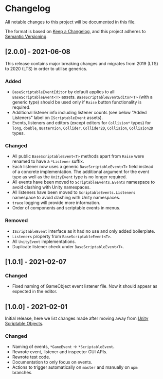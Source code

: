 ﻿# Changelog
All notable changes to this project will be documented in this file.

The format is based on [Keep a Changelog](https://keepachangelog.com/en/1.0.0/),
and this project adheres to [Semantic Versioning](https://semver.org/spec/v2.0.0.html).

## [2.0.0] - 2021-06-08
This release contains major breaking changes and migrates from 2019 (LTS) to 2020 (LTS) in order to utilise generics.

### Added
- `BaseScriptableEventEditor` by default applies to all `BaseScriptableEvent<T>` assets. `BaseScriptableEventEditor<T>` (with a generic type) should be used only if `Raise` button functionality is required.
- Additional listener info including listener counts (see below "Added Listeners" label on `IScriptableEvent` assets).
- Events, listeners and editors (except editors for `Collision*` types) for `long`, `double`, `Quaternion`, `Collider`, `Collider2D`, `Collision`, `Collision2D` types.

### Changed
- All public `BaseScriptableEvent<T>` methods apart from `Raise` were renamed to have a `*Listener` suffix.
- Each listener now uses a generic `BaseScriptableEvent<T>` field instead of a concrete implementation. The additional argument for the event type as well as the `UnityEvent` type is no longer required.
- All events have been moved to `ScriptableEvents.Events` namespace to avoid clashing with Unity namespaces.
- All listeners have been moved to `ScriptableEvents.Listeners` namespace to avoid clashing with Unity namespaces.
- `trace` logging will provide more information.
- Order of components and scriptable events in menus.

### Removed
- `IScriptableEvent` interface as it had no use and only added boilerplate.
- `Listeners` property from `BaseScriptableEvent<T>`.
- All `UnityEvent` implementations.
- Duplicate listener check under `BaseScriptableEvent<T>`.

## [1.0.1] - 2021-02-07

### Changed
- Fixed naming of GameObject event listener file. Now it should appear as expected in the editor.

## [1.0.0] - 2021-02-01
Initial release, here we list changes made after moving away from [Unity Scriptable Objects](https://github.com/chark/unity-scriptable-objects).

### Changed
- Naming of events, `*GameEvent` -> `*ScriptableEvent`.
- Rewrote event, listener and inspector GUI APIs.
- Rewrote test code.
- Documentation to only focus on events.
- Actions to trigger automatically on `master` and manually on `upm` branches.
